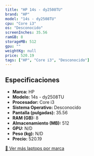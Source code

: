 ```yaml
---
title: "HP 14s - dy2508TU"
brand: "HP"
model: "14s - dy2508TU"
cpu: "Core i3"
os: "Desconocido"
screenInches: 35.56
ramGB: 8
storageMB: 512
gpu: ""
weightKg: null
price: 520.19
tags: ["HP", "Core i3", "Desconocido"]
---
```

## Especificaciones

- **Marca:** HP
- **Modelo:** 14s - dy2508TU
- **Procesador:** Core i3
- **Sistema Operativo:** Desconocido
- **Pantalla (pulgadas):** 35.56
- **RAM (GB):** 8
- **Almacenamiento (MB):** 512
- **GPU:** N/D
- **Peso (kg):** N/D
- **Precio:** 520.19

[:rocket: Ver más laptops por marca](/brand/hp)
